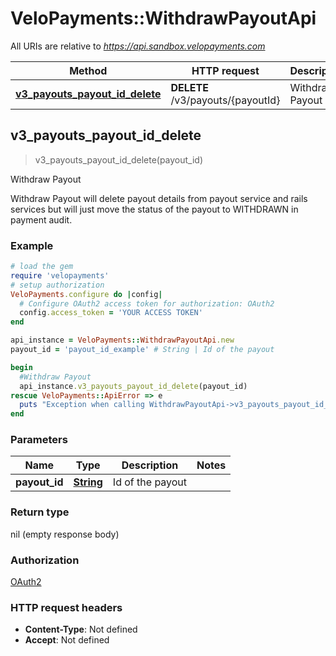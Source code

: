 # VeloPayments::WithdrawPayoutApi

All URIs are relative to *https://api.sandbox.velopayments.com*

Method | HTTP request | Description
------------- | ------------- | -------------
[**v3_payouts_payout_id_delete**](WithdrawPayoutApi.md#v3_payouts_payout_id_delete) | **DELETE** /v3/payouts/{payoutId} | Withdraw Payout



## v3_payouts_payout_id_delete

> v3_payouts_payout_id_delete(payout_id)

Withdraw Payout

Withdraw Payout will delete payout details from payout service and rails services but will just move the status of the payout to WITHDRAWN in payment audit.

### Example

```ruby
# load the gem
require 'velopayments'
# setup authorization
VeloPayments.configure do |config|
  # Configure OAuth2 access token for authorization: OAuth2
  config.access_token = 'YOUR ACCESS TOKEN'
end

api_instance = VeloPayments::WithdrawPayoutApi.new
payout_id = 'payout_id_example' # String | Id of the payout

begin
  #Withdraw Payout
  api_instance.v3_payouts_payout_id_delete(payout_id)
rescue VeloPayments::ApiError => e
  puts "Exception when calling WithdrawPayoutApi->v3_payouts_payout_id_delete: #{e}"
end
```

### Parameters


Name | Type | Description  | Notes
------------- | ------------- | ------------- | -------------
 **payout_id** | [**String**](.md)| Id of the payout | 

### Return type

nil (empty response body)

### Authorization

[OAuth2](../README.md#OAuth2)

### HTTP request headers

- **Content-Type**: Not defined
- **Accept**: Not defined

